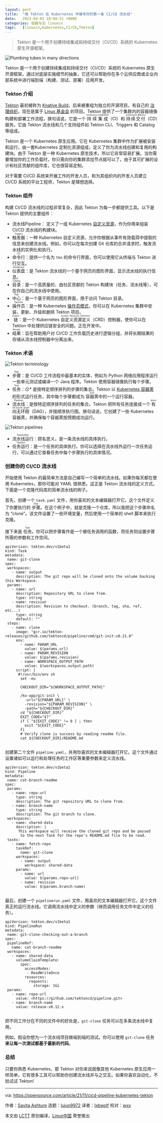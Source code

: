 ```yaml
---
layout: post
title:	"用 Tekton 在 Kubernetes 中编写你的第一条 CI/CD 流水线"
date:	2023-04-01 18:08:51 +0800 
categories:	容器与云 linuxcn 
tags:	[linuxcn,Kubernetes,CI/CD,Tekton]
---
```




> 
> Tekton 是一个用于创建持续集成和持续交付（CI/CD）系统的 Kubernetes 原生开源框架。
> 
> 
> 


![](/Asserts/Images//attachment/album/202304/01/180822blxgx0c1k43n4kl4.jpg "Plumbing tubes in many directions")


Tekton 是一个用于创建持续集成和持续交付（CI/CD）系统的 Kubernetes 原生开源框架。通过对底层实施细节的抽象，它还可以帮助你在多个云供应商或企业内部系统中进行端到端（构建、测试、部署）应用开发。


### Tekton 介绍


[Tekton](https://github.com/tektoncd/pipeline) 最初被称为 [Knative Build](https://github.com/knative/build)，后来被重组为独立的开源项目，有自己的 [治理组织](https://cd.foundation/)，现在是属于 [Linux 基金会](https://www.linuxfoundation.org/projects/) 的项目。Tekton 提供了一个集群内的容器镜像构建和部署工作流程，换句话说，它是一个 <ruby> 持续集成 <rt>  continuous integration </rt></ruby>（CI）和 <ruby> 持续交付 <rt>  continuous delivery </rt></ruby>（CD）服务。它由 Tekton 流水线和几个支持组件如 Tekton CLI、Triggers 和 Catalog 等组成。


Tekton 是一个 Kubernetes 原生应用。它在 Kubernetes 集群中作为扩展被安装和运行，由一套Kubernetes 定制化资源组成，定义了你为流水线创建和复用的构建块。由于 Tekton 是一种 Kubernetes 原生技术，所以它非常容易扩展。当你需要增加你的工作负载时，你只需向你的集群添加节点就可以了。由于其可扩展的设计和社区贡献的组件库，它也很容易定制。


对于需要 CI/CD 系统来开展工作的开发人员，和为其组织内的开发人员建立 CI/CD 系统的平台工程师，Tekton 是理想选择。


### Tekton 组件


构建 CI/CD 流水线的过程非常复杂，因此 Tekton 为每一步都提供工具。以下是 Tekton 提供的主要组件：


* <ruby> 流水线 <rt> </rt> Pipeline</ruby>： 定义了一组 Kubernetes [自定义资源](https://kubernetes.io/docs/concepts/extend-kubernetes/api-extension/custom-resources/)，作为你用来组装 CI/CD 流水线的构建块。
* <ruby> 触发器 <rt>  Triggers </rt></ruby>：一种 Kubernetes 自定义资源，允许你根据从事件有效载荷中提取的信息来创建流水线。例如，你可以在每次创建 Git 仓库的合并请求时，触发流水线的实例化和执行。
* <ruby> 命令行 <rt>  CLI </rt></ruby>：提供一个名为 `tkn` 的命令行界面，你可以使用它从终端与 Tekton 进行交互。
* <ruby> 仪表盘 <rt>  Dashboard </rt></ruby>：是 Tekton 流水线的一个基于网页的图形界面，显示流水线的执行信息。
* <ruby> 目录 <rt>  Catalog </rt></ruby>：是一个高质量的、由社区贡献的 Tekton 构建块（任务、流水线等），可在你自己的流水线中使用。
* <ruby> 中心 <rt>  Hub </rt></ruby>：是一个基于网页的图形界面，用于访问 Tekton 目录。
* <ruby> 操作员 <rt>  Operator </rt></ruby>：是一种 Kubernetes [操作员模式](https://operatorhub.io/what-is-an-operator)，你可以在 Kubernetes 集群中安装、更新、升级和删除 Tekton 项目。
* <ruby> 链 <rt>  Chains </rt></ruby>：是一个 Kubernetes <ruby> 自定义资源定义 <rt>  Custom Resource Definition </rt></ruby>（CRD）控制器，使你可以在 Tekton 中处理供应链安全的问题。正在开发中。
* <ruby> 结果 <rt>  Results </rt></ruby>：旨在帮助用户对 CI/CD 工作负载历史进行逻辑分组，并将长期结果的存储从流水线控制器中分离出来。


### Tekton 术语


![Tekton terminology](/Asserts/Images//attachment/album/202304/01/180852sdach2l5mdl25b4i.png "Tekton terminology")


* <ruby> 步骤 <rt>  Step </rt></ruby>：是 CI/CD 工作流程中最基本的实体，例如为 Python 网络应用程序运行一些单元测试或编译一个 Java 程序。Tekton 使用容器镜像执行每个步骤。
* <ruby> 任务 <rt>  Task </rt></ruby>：:kissing:\* 是按特定顺序排列的步骤的集合。Tekton 以 [Kubernetes 容器荚](https://kubebyexample.com/en/concept/pods) 的形式运行任务，其中每个步骤都成为 <ruby> 容器荚 <rt>  pod </rt></ruby> 中的一个运行容器。
* <ruby> 流水线 <rt>  Pipelines </rt></ruby>：是按特定顺序排列的任务的集合。Tekton 把所有任务连接成一个 <ruby> 有向无环图 <rt>  directed acyclic graph </rt></ruby>（DAG），并按顺序执行图。换句话说，它创建了一些 Kubernetes 容器荚，并确保每个容器荚按预期成功运行。


![Tekton pipelines](/Asserts/Images//attachment/album/202304/01/180852rfll4phhzwztic01.png "Tekton pipelines")


* <ruby> 流水线运行 <rt>  PipelineRun </rt></ruby>：顾名思义，是一条流水线的具体执行。
* <ruby> 任务运行 <rt>  TaskRun </rt></ruby>：是一个任务的具体执行。你可以选择在流水线外运行一次任务运行，可以通过它查看任务中每个步骤执行的具体情况。


### 创建你的 CI/CD 流水线


开始使用 Tekton 的最简单方法是自己编写一个简单的流水线。如果你每天都在使用 Kubernetes，那你可能对 YAML 很熟悉，这正是 Tekton 流水线的定义方式。下面是一个克隆代码库的简单流水线的例子。


首先，创建一个 `task.yaml` 文件，用你喜欢的文本编辑器打开它。这个文件定义了你要执行的 <ruby> 步骤 <rt>  Step </rt></ruby>。在这个例子中，就是克隆一个仓库，所以我把这个步骤命名为 “clone”。该文件设置了一些环境变量，然后使用一个简单的 shell 脚本来执行克隆。


接下来是 <ruby> 任务 <rt>  Task </rt></ruby>。你可以把步骤看作是一个被任务调用的函数，而任务则设置步骤所需的参数和工作空间。



```
apiVersion: tekton.dev/v1beta1
kind: Task
metadata:
 name: git-clone
spec:
 workspaces:
   - name: output
     description: The git repo will be cloned onto the volume backing this Workspace.
 params:
   - name: url
     description: Repository URL to clone from.
     type: string
   - name: revision
     description: Revision to checkout. (branch, tag, sha, ref, etc...)
     type: string
     default: ""
 steps:
   - name: clone
     image: "gcr.io/tekton-releases/github.com/tektoncd/pipeline/cmd/git-init:v0.21.0"
     env:
       - name: PARAM_URL
         value: $(params.url)
       - name: PARAM_REVISION
         value: $(params.revision)
       - name: WORKSPACE_OUTPUT_PATH
         value: $(workspaces.output.path)
     script: |
      #!/usr/bin/env sh
       set -eu

       CHECKOUT_DIR="${WORKSPACE_OUTPUT_PATH}"

       /ko-app/git-init \
         -url="${PARAM_URL}" \
         -revision="${PARAM_REVISION}" \
         -path="${CHECKOUT_DIR}"
       cd "${CHECKOUT_DIR}"
       EXIT_CODE="$?"
       if [ "${EXIT_CODE}" != 0 ] ; then
         exit "${EXIT_CODE}"
       fi
       # Verify clone is success by reading readme file.
       cat ${CHECKOUT_DIR}/README.md


```

创建第二个文件 `pipeline.yaml`，并用你喜欢的文本编辑器打开它。这个文件通过设置诸如可以运行和处理任务的工作区等重要参数来定义流水线。



```
apiVersion: tekton.dev/v1beta1
kind: Pipeline
metadata:
 name: cat-branch-readme
spec:
 params:
   - name: repo-url
     type: string
     description: The git repository URL to clone from.
   - name: branch-name
     type: string
     description: The git branch to clone.
 workspaces:
   - name: shared-data
     description: |
      This workspace will receive the cloned git repo and be passed
       to the next Task for the repo's README.md file to be read.
 tasks:
   - name: fetch-repo
     taskRef:
       name: git-clone
     workspaces:
       - name: output
         workspace: shared-data
     params:
       - name: url
         value: $(params.repo-url)
       - name: revision
         value: $(params.branch-name)


```

最后，创建一个 `pipelinerun.yaml` 文件，用喜欢的文本编辑器打开它。这个文件真正的运行流水线。它调用流水线中定义的参数（继而调用任务文件中定义的任务）。



```
apiVersion: tekton.dev/v1beta1
kind: PipelineRun
metadata:
 name: git-clone-checking-out-a-branch
spec:
 pipelineRef:
   name: cat-branch-readme
 workspaces:
   - name: shared-data
     volumeClaimTemplate:
       spec:
         accessModes:
          - ReadWriteOnce
         resources:
           requests:
             storage: 1Gi
 params:
   - name: repo-url
     value: <https://github.com/tektoncd/pipeline.git>
   - name: branch-name
     value: release-v0.12.x


```

把不同工作分在不同的文件中的好处是，`git-clone` 任务可以在多条流水线中复用。


例如，假设你想为一个流水线项目做端到端的测试。你可以使用 `git-clone` 任务 **来让每一次测试都基于最新的代码**。


### 总结


只要你熟悉 Kubernetes，那 Tekton 对你来说就像其他 Kubernetes 原生应用一样简单。它有很多工具可以帮助你创建流水线并与之交互。如果你喜欢自动化，不妨试试 Tekton!




---


via: <https://opensource.com/article/21/11/cicd-pipeline-kubernetes-tekton>


作者：[Savita Ashture](https://opensource.com/users/savita-ashture) 选题：[lujun9972](https://github.com/lujun9972) 译者：[lxbwolf](https://github.com/lxbwolf) 校对：[wxy](https://github.com/wxy)


本文由 [LCTT](https://github.com/LCTT/TranslateProject) 原创编译，[Linux中国](https://linux.cn/) 荣誉推出
